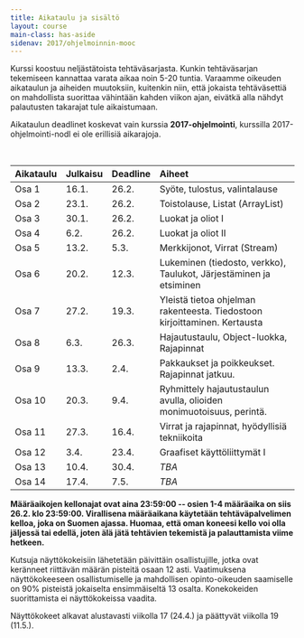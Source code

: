 ```yaml
---
title: Aikataulu ja sisältö
layout: course
main-class: has-aside
sidenav: 2017/ohjelmoinnin-mooc
---
```


Kurssi koostuu neljästätoista tehtäväsarjasta.
Kunkin tehtäväsarjan tekemiseen kannattaa varata aikaa noin 5-20 tuntia.
Varaamme oikeuden aikataulun ja aiheiden muutoksiin, kuitenkin niin, että jokaista tehtäväsettiä on mahdollista suorittaa vähintään kahden viikon ajan, eivätkä alla nähdyt palautusten takarajat tule aikaistumaan.

Aikataulun deadlinet koskevat vain kurssia **2017-ohjelmointi**, kurssilla 2017-ohjelmointi-nodl ei ole erillisiä aikarajoja.
 
&nbsp;

Aikataulu   | Julkaisu  | Deadline  | Aiheet
:---------  |:--------- |:--------  |:-------
Osa 1    | 16.1.     | 26.2.     |  Syöte, tulostus, valintalause
Osa 2    | 23.1.     | 26.2.     |  Toistolause, Listat (ArrayList)
Osa 3    | 30.1.     | 26.2.     |  Luokat ja oliot I
Osa 4    | 6.2.      | 26.2.     |  Luokat ja oliot II
Osa 5    | 13.2.     | 5.3.      |  Merkkijonot, Virrat (Stream)
Osa 6    | 20.2.     | 12.3.     |  Lukeminen (tiedosto, verkko), Taulukot, Järjestäminen ja etsiminen
Osa 7    | 27.2.     | 19.3.     |  Yleistä tietoa ohjelman rakenteesta. Tiedostoon kirjoittaminen. Kertausta
Osa 8    | 6.3.      | 26.3.     |  Hajautustaulu, Object-luokka, Rajapinnat
Osa 9    | 13.3.     | 2.4.      |  Pakkaukset ja poikkeukset. Rajapinnat jatkuu.
Osa 10   | 20.3.     | 9.4.      |  Ryhmittely hajautustaulun avulla, olioiden monimuotoisuus, perintä.
Osa 11   | 27.3.     | 16.4.     |  Virrat ja rajapinnat, hyödyllisiä tekniikoita
Osa 12   | 3.4.      | 23.4.     |  Graafiset käyttöliittymät I
Osa 13   | 10.4.     | 30.4.     |  *TBA*
Osa 14   | 17.4.     | 7.5.      |  *TBA*

**Määräaikojen kellonajat ovat aina 23:59:00 -- osien 1-4 määräaika on siis 26.2. klo 23:59:00. Virallisena määräaikana käytetään tehtäväpalvelimen kelloa, joka on Suomen ajassa. Huomaa, että oman koneesi kello voi olla jäljessä tai edellä, joten älä jätä tehtävien tekemistä ja palauttamista viime hetkeen.**

Kutsuja näyttökokeisiin lähetetään päivittäin osallistujille, jotka ovat keränneet riittävän määrän pisteitä osaan 12 asti. Vaatimuksena näyttökokeeseen osallistumiselle ja mahdollisen opinto-oikeuden saamiselle on 90% pisteistä jokaiselta ensimmäiseltä 13 osalta. Konekokeiden suorittamista ei näyttökokeissa vaadita.

Näyttökokeet alkavat alustavasti viikolla 17 (24.4.) ja päättyvät viikolla 19 (11.5.).

